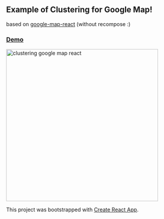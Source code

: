 
## Example of Clustering for Google Map!

based on [google-map-react](https://github.com/istarkov/google-map-react) (without recompose :)

### [Demo](https://tim152.github.io/clustering-google-map-react/)
<img src="https://github.com/Tim152/clustering-google-map-react/blob/master/public/demo.png" alt="clustering google map react" width="410">

This project was bootstrapped with [Create React App](https://github.com/facebookincubator/create-react-app).
